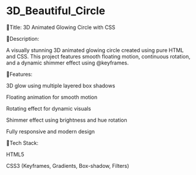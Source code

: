 # 3D_Beautiful_Circle
🔶Title: 3D Animated Glowing Circle with CSS

📝Description:

A visually stunning 3D animated glowing circle created using pure HTML and CSS. This project features smooth floating motion, continuous rotation, and a dynamic shimmer effect using @keyframes. 

🌟Features:

3D glow using multiple layered box shadows

Floating animation for smooth motion

Rotating effect for dynamic visuals

Shimmer effect using brightness and hue rotation

Fully responsive and modern design

🧱Tech Stack:

HTML5

CSS3 (Keyframes, Gradients, Box-shadow, Filters)
